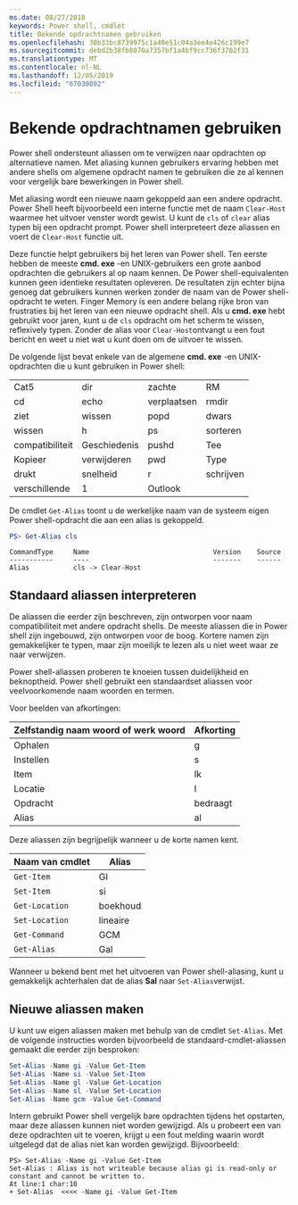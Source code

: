 ```yaml
---
ms.date: 08/27/2018
keywords: Power shell, cmdlet
title: Bekende opdrachtnamen gebruiken
ms.openlocfilehash: 30b33bc8739975c1a40e51c04a3ee4e426c199e7
ms.sourcegitcommit: debd2b38fb8070a7357bf1a4bf9cc736f3702f31
ms.translationtype: MT
ms.contentlocale: nl-NL
ms.lasthandoff: 12/05/2019
ms.locfileid: "67030892"
---
```

# <a name="using-familiar-command-names"></a>Bekende opdrachtnamen gebruiken

Power shell ondersteunt aliassen om te verwijzen naar opdrachten op alternatieve namen. Met aliasing kunnen gebruikers ervaring hebben met andere shells om algemene opdracht namen te gebruiken die ze al kennen voor vergelijk bare bewerkingen in Power shell.

Met aliasing wordt een nieuwe naam gekoppeld aan een andere opdracht. Power Shell heeft bijvoorbeeld een interne functie met de naam `Clear-Host` waarmee het uitvoer venster wordt gewist. U kunt de `cls` of `clear` alias typen bij een opdracht prompt. Power shell interpreteert deze aliassen en voert de `Clear-Host` functie uit.

Deze functie helpt gebruikers bij het leren van Power shell. Ten eerste hebben de meeste **cmd. exe** -en UNIX-gebruikers een grote aanbod opdrachten die gebruikers al op naam kennen. De Power shell-equivalenten kunnen geen identieke resultaten opleveren. De resultaten zijn echter bijna genoeg dat gebruikers kunnen werken zonder de naam van de Power shell-opdracht te weten. Finger Memory is een andere belang rijke bron van frustraties bij het leren van een nieuwe opdracht shell. Als u **cmd. exe** hebt gebruikt voor jaren, kunt u de `cls` opdracht om het scherm te wissen, reflexively typen. Zonder de alias voor `Clear-Host`ontvangt u een fout bericht en weet u niet wat u kunt doen om de uitvoer te wissen.

De volgende lijst bevat enkele van de algemene **cmd. exe** -en UNIX-opdrachten die u kunt gebruiken in Power shell:

|||||
|-|-|-|-|
|Cat5|dir|zachte|RM|
|cd|echo|verplaatsen|rmdir|
|ziet|wissen|popd|dwars|
|wissen|h|ps|sorteren|
|compatibiliteit|Geschiedenis|pushd|Tee|
|Kopieer|verwijderen|pwd|Type|
|drukt|snelheid|r|schrijven|
|verschillende|1|Outlook||

De cmdlet `Get-Alias` toont u de werkelijke naam van de systeem eigen Power shell-opdracht die aan een alias is gekoppeld.

```powershell
PS> Get-Alias cls
```

```Output
CommandType     Name                               Version    Source
-----------     ----                               -------    ------
Alias           cls -> Clear-Host
```

## <a name="interpreting-standard-aliases"></a>Standaard aliassen interpreteren

De aliassen die eerder zijn beschreven, zijn ontworpen voor naam compatibiliteit met andere opdracht shells.
De meeste aliassen die in Power shell zijn ingebouwd, zijn ontworpen voor de boog. Kortere namen zijn gemakkelijker te typen, maar zijn moeilijk te lezen als u niet weet waar ze naar verwijzen.

Power shell-aliassen proberen te knoeien tussen duidelijkheid en beknoptheid. Power shell gebruikt een standaardset aliassen voor veelvoorkomende naam woorden en termen.

Voor beelden van afkortingen:

| Zelfstandig naam woord of werk woord | Afkorting |
|--------------|--------------|
| Ophalen          | g            |
| Instellen          | s            |
| Item         | Ik            |
| Locatie     | l            |
| Opdracht      | bedraagt           |
| Alias        | al           |

Deze aliassen zijn begrijpelijk wanneer u de korte namen kent.

| Naam van cmdlet    | Alias |
|----------------|-------|
| `Get-Item`     | GI    |
| `Set-Item`     | si    |
| `Get-Location` | boekhoud    |
| `Set-Location` | lineaire    |
| `Get-Command`  | GCM   |
| `Get-Alias`    | Gal   |

Wanneer u bekend bent met het uitvoeren van Power shell-aliasing, kunt u gemakkelijk achterhalen dat de alias **Sal** naar `Set-Alias`verwijst.

## <a name="creating-new-aliases"></a>Nieuwe aliassen maken

U kunt uw eigen aliassen maken met behulp van de cmdlet `Set-Alias`. Met de volgende instructies worden bijvoorbeeld de standaard-cmdlet-aliassen gemaakt die eerder zijn besproken:

```powershell
Set-Alias -Name gi -Value Get-Item
Set-Alias -Name si -Value Set-Item
Set-Alias -Name gl -Value Get-Location
Set-Alias -Name sl -Value Set-Location
Set-Alias -Name gcm -Value Get-Command
```

Intern gebruikt Power shell vergelijk bare opdrachten tijdens het opstarten, maar deze aliassen kunnen niet worden gewijzigd.
Als u probeert een van deze opdrachten uit te voeren, krijgt u een fout melding waarin wordt uitgelegd dat de alias niet kan worden gewijzigd. Bijvoorbeeld:

```
PS> Set-Alias -Name gi -Value Get-Item
Set-Alias : Alias is not writeable because alias gi is read-only or constant and cannot be written to.
At line:1 char:10
+ Set-Alias  <<<< -Name gi -Value Get-Item
```
